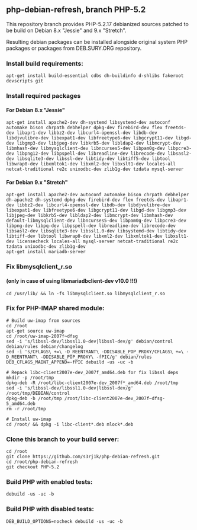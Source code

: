 ## php-debian-refresh, branch PHP-5.2

This repository branch provides PHP-5.2.17 debianized sources patched to be build on Debian 8.x "Jessie" and 9.x "Stretch".

Resulting debian packages can be installed alongside original system PHP packages or packages from DEB.SURY.ORG repository.

### Install build requirements:

```
apt-get install build-essential cdbs dh-buildinfo d-shlibs fakeroot devscripts git
```

### Install required packages

#### For Debian 8.x "Jessie"

```
apt-get install apache2-dev dh-systemd libsystemd-dev autoconf automake bison chrpath debhelper dpkg-dev firebird-dev flex freetds-dev libapr1-dev libbz2-dev libcurl4-openssl-dev libdb-dev libdjvulibre-dev libexpat1-dev libfreetype6-dev libgcrypt11-dev libgd-dev libgmp3-dev libjpeg-dev libkrb5-dev libldap2-dev libmcrypt-dev libmhash-dev libmysqlclient-dev libncurses5-dev libpam0g-dev libpcre3-dev libpng12-dev libpspell-dev libreadline-dev librecode-dev libsasl2-dev libsqlite3-dev libssl-dev libtidy-dev libtiff5-dev libtool libwrap0-dev libxmltok1-dev libxml2-dev libxslt1-dev locales-all netcat-traditional re2c unixodbc-dev zlib1g-dev tzdata mysql-server
```

#### For Debian 9.x "Stretch"

```
apt-get install apache2-dev autoconf automake bison chrpath debhelper dh-apache2 dh-systemd dpkg-dev firebird-dev flex freetds-dev libapr1-dev libbz2-dev libcurl4-openssl-dev libdb-dev libdjvulibre-dev libexpat1-dev libfreetype6-dev libgcrypt11-dev libgd-dev libgmp3-dev libjpeg-dev libkrb5-dev libldap2-dev libmcrypt-dev libmhash-dev default-libmysqlclient-dev libncurses5-dev libpam0g-dev libpcre3-dev libpng-dev libpq-dev libpspell-dev libreadline-dev librecode-dev libsasl2-dev libsqlite3-dev libssl1.0-dev libsystemd-dev libtidy-dev libtiff-dev libtool libwrap0-dev libxml2-dev libxmltok1-dev libxslt1-dev licensecheck locales-all mysql-server netcat-traditional re2c tzdata unixodbc-dev zlib1g-dev
apt-get install mariadb-server
```

### Fix libmysqlclient_r.so
#### (only in case of using libmariadbclient-dev v10.0 !!!)

```
cd /usr/lib/ && ln -fs libmysqlclient.so libmysqlclient_r.so
```

### Fix for PHP-IMAP shared module:

```
# Build uw-imap from sources
cd /root
apt-get source uw-imap
cd /root/uw-imap-2007f~dfsg
sed -i 's/libssl-dev/libssl1.0-dev|libssl-dev/g' debian/control debian/rules debian/changelog
sed -i 's/CFLAGS\ +=\ -D_REENTRANT\ -DDISABLE_POP_PROXY/CFLAGS\ +=\ -D_REENTRANT\ -DDISABLE_POP_PROXY\ -fPIC/g' debian/rules
DEB_CFLAGS_MAINT_APPEND=-fPIC debuild -us -uc -b

# Repack libc-client2007e-dev_2007f_amd64.deb for fix libssl deps
mkdir -p /root/tmp
dpkg-deb -R /root/libc-client2007e-dev_2007f*_amd64.deb /root/tmp
sed -i 's/libssl-dev/libssl1.0-dev|libssl-dev/g' /root/tmp/DEBIAN/control
dpkg-deb -b /root/tmp /root/libc-client2007e-dev_2007f~dfsg-5_amd64.deb
rm -r /root/tmp

# Install uw-imap
cd /root/ && dpkg -i libc-client*.deb mlock*.deb
```

### Clone this branch to your build server:

```
cd /root
git clone https://github.com/s3rj1k/php-debian-refresh.git
cd /root/php-debian-refresh
git checkout PHP-5.2
```

### Build PHP with enabled tests:

```
debuild -us -uc -b
```

### Build PHP with disabled tests:

```
DEB_BUILD_OPTIONS=nocheck debuild -us -uc -b
```
